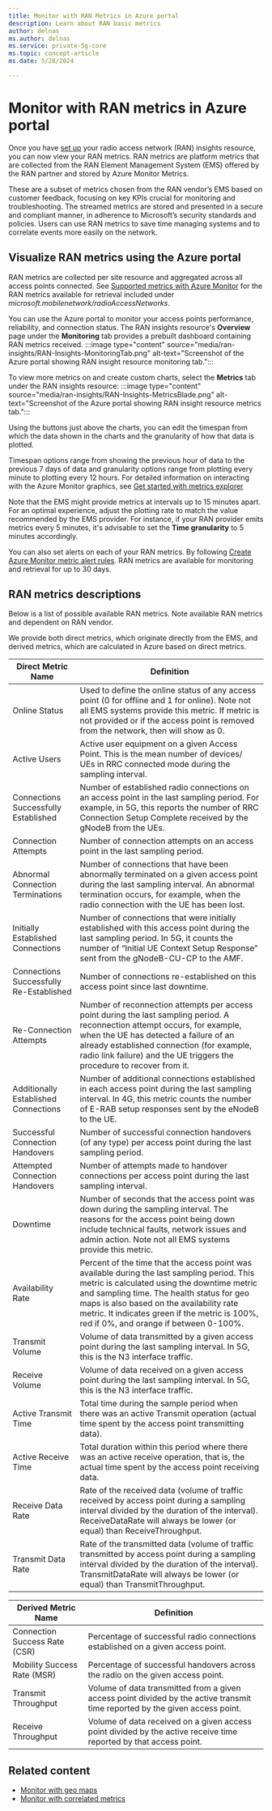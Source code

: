 ```yaml
---
title: Monitor with RAN Metrics in Azure portal
description: Learn about RAN basic metrics 
author: delnas
ms.author: delnas
ms.service: private-5g-core
ms.topic: concept-article 
ms.date: 5/28/2024

---
```




# Monitor with RAN metrics in Azure portal
Once you have [set up](ran-insights-create-resource.md) your radio access network (RAN) insights resource, you can now view your RAN metrics. RAN metrics are platform metrics that are collected from the RAN Element Management System (EMS) offered by the RAN partner and stored by Azure Monitor Metrics. 

These are a subset of metrics chosen from the RAN vendor’s EMS based on customer feedback, focusing on key KPIs crucial for monitoring and troubleshooting. The streamed metrics are stored and presented in a secure and compliant manner, in adherence to Microsoft’s security standards and policies. Users can use RAN metrics to save time managing systems and to correlate events more easily on the network.  


## Visualize RAN metrics using the Azure portal 
RAN metrics are collected per site resource and aggregated across all access points connected. See [Supported metrics with Azure Monitor](https://learn.microsoft.com/azure/azure-monitor/reference/supported-metrics/metrics-index) for the RAN metrics available for retrieval included under *microsoft.mobilenetwork/radioAccessNetworks*.

You can use the Azure portal to monitor your access points performance, reliability, and connection status. The RAN insights resource's **Overview** page under the **Monitoring** tab provides a prebuilt dashboard containing RAN metrics received. 
    :::image type="content" source="media/ran-insights/RAN-Insights-MonitoringTab.png" alt-text="Screenshot of the Azure portal showing RAN insight resource monitoring tab.":::

To view more metrics on and create custom charts, select the **Metrics** tab under the RAN insights resource: 
    :::image type="content" source="media/ran-insights/RAN-Insights-MetricsBlade.png" alt-text="Screenshot of the Azure portal showing RAN insight resource metrics tab.":::


Using the buttons just above the charts, you can edit the timespan from which the data shown in the charts and the granularity of how that data is plotted. 

Timespan options range from showing the previous hour of data to the previous 7 days of data and granularity options range from plotting every minute to plotting every 12 hours. For detailed information on interacting with the Azure Monitor graphics, see [Get started with metrics explorer](https://learn.microsoft.com/azure/azure-monitor/essentials/analyze-metrics)

Note that the EMS might provide metrics at intervals up to 15 minutes apart. For an optimal experience, adjust the plotting rate to match the value recommended by the EMS provider. For instance, if your RAN provider emits metrics every 5 minutes, it's advisable to set the **Time granularity** to 5 minutes accordingly.

You can also set alerts on each of your RAN metrics. By following [Create Azure Monitor metric alert rules](https://learn.microsoft.com/azure/azure-monitor/alerts/alerts-create-metric-alert-rule). RAN metrics are available for monitoring and retrieval for up to 30 days. 



## RAN metrics descriptions
Below is a list of possible available RAN metrics. Note available RAN metrics and dependent on RAN vendor.

We provide both direct metrics, which originate directly from the EMS, and derived metrics, which are calculated in Azure based on direct metrics.

| Direct Metric Name  | Definition |
|--------------------|----------------|
| Online Status |	Used to define the online status of any access point (0 for offline and 1 for online). Note not all EMS systems provide this metric. If metric is not provided or if the access point is removed from the network, then will show as 0. |
| Active Users | Active user equipment on a given Access Point. This is the mean number of devices/ UEs in RRC connected mode during the sampling interval. |
| Connections Successfully Established | Number of established radio connections on an access point in the last sampling period. For example, in 5G, this reports the number of RRC Connection Setup Complete received by the gNodeB from the UEs. |
| Connection Attempts | Number of connection attempts on an access point in the last sampling period. |
| Abnormal Connection Terminations | Number of connections that have been abnormally terminated on a given access point during the last sampling interval. An abnormal termination occurs, for example, when the radio connection with the UE has been lost. |
| Initially Established Connections	| Number of connections that were initially established with this access point during the last sampling period. In 5G, it counts the number of “Initial UE Context Setup Response” sent from the gNodeB-CU-CP to the AMF.|
|Connections Successfully Re-Established|	Number of connections re-established on this access point since last downtime.|
|Re-Connection Attempts	| Number of reconnection attempts per access point during the last sampling period. A reconnection attempt occurs, for example, when the UE has detected a failure of an already established connection (for example, radio link failure) and the UE triggers the procedure to recover from it. |
| Additionally Established Connections	| Number of additional connections established in each access point during the last sampling interval. In 4G, this metric counts the number of E-RAB setup responses sent by the eNodeB to the UE. |
| Successful Connection Handovers	| Number of successful connection handovers (of any type) per access point during the last sampling period. |
| Attempted Connection Handovers |	Number of attempts made to handover connections per access point during the last sampling interval. |
| Downtime	| Number of seconds that the access point was down during the sampling interval. The reasons for the access point being down include technical faults, network issues and admin action. Note not all EMS systems provide this metric. |
| Availability Rate	| Percent of the time that the access point was available during the last sampling period. This metric is calculated using the downtime metric and sampling time. The health status for geo maps is also based on the availability rate metric. It indicates green if the metric is 100%, red if 0%, and orange if between 0-100%. |
| Transmit Volume |	Volume of data transmitted by a given access point during the last sampling interval. In 5G, this is the N3 interface traffic.|
| Receive Volume| Volume of data received on a given access point during the last sampling interval. In 5G, this is the N3 interface traffic. |
| Active Transmit Time | Total time during the sample period when there was an active Transmit operation (actual time spent by the access point transmitting data). |
| Active Receive Time | Total duration within this period where there was an active receive operation, that is, the actual time spent by the access point receiving data. |
| Receive Data Rate	| Rate of the received data (volume of traffic received by access point during a sampling interval divided by the duration of the interval). ReceiveDataRate will always be lower (or equal) than ReceiveThroughput. |
| Transmit Data Rate | Rate of the transmitted data (volume of traffic transmitted by access point during a sampling interval divided by the duration of the interval). TransmitDataRate will always be lower (or equal) than TransmitThroughput. | 


| Derived Metric Name | Definition |
|---------|----------------|
| Connection Success Rate (CSR)	| Percentage of successful radio connections established on a given access point.| 
| Mobility Success Rate (MSR) | Percentage of successful handovers across the radio on the given access point. | 
| Transmit Throughput | Volume of data transmitted from a given access point divided by the active transmit time reported by the given access point. | 
|  Receive Throughput | Volume of data received on a given access point divided by the active receive time reported by that access point. | 


## Related content
- [Monitor with geo maps](ran-insights-monitor-with-geo-maps-concepts.md)
- [Monitor with correlated metrics](ran-insights-monitor-with-correlated-metrics-concepts.md)

